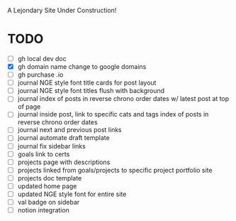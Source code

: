 A Lejondary Site Under Construction!

# **TODO**

- [ ] gh local dev doc
- [x] gh domain name change to google domains
- [ ] gh purchase .io
- [ ] journal NGE style font title cards for post layout
- [ ] journal NGE style font titles flush with background
- [ ] journal index of posts in reverse chrono order dates w/ latest post at top of page
- [ ] journal inside post, link to specific cats and tags index of posts in reverse chrono order dates
- [ ] journal next and previous post links
- [ ] journal automate draft template
- [ ] journal fix sidebar links
- [ ] goals link to certs
- [ ] projects page with descriptions
- [ ] projects linked from goals/projects to specific project portfolio site
- [ ] projects doc template
- [ ] updated home page
- [ ] updated NGE style font for entire site
- [ ] val badge on sidebar
- [ ] notion integration
